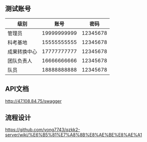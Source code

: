 ## 测试账号


| 级别 | 账号 | 密码 |
| --- | --- | --- |
| 管理员 | 19999999999 | 12345678 |
| 科考基地 | 15555555555 | 12345678 |
| 成果转换中心 | 17777777777 | 12345678 |
| 团队负责人 | 16666666666 | 12345678 |
| 队员 | 18888888888 | 12345678 |

## API文档
http://47.108.84.75/swagger

## 流程设计
https://github.com/yong7743/qzkk2-server/wiki/%E6%B5%81%E7%A8%8B%E8%AE%BE%E8%AE%A1
